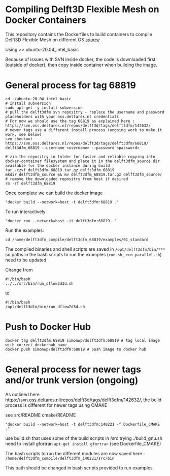 # Compiling Delft3D Flexible Mesh on Docker Containers

This repository contains the Dockerfiles to build containers to compile Delft3D Flexible Mesh on different OS <em>[source](https://oss.deltares.nl/web/delft3dfm/get-started#Download%20source%20code)</em>

Using >> ubuntu-20.04_intel_basic

Because of issues with SVN inside docker, the code is downloaded first (outside of docker), then copy inside container when building the image.

# General process for tag 68819
```
cd ./ubuntu-20.04_intel_basic
# install subversion
sudo apt-get -y install subversion
# pull the delft3dfm svn repositry - replace the username and password placeholders with your oss.deltares.nl credentials 
# For now we should use the tag 68819 as explained here : https://svn.oss.deltares.nl/repos/delft3d/tags/delft3dfm/142632/
# newer tags use a different install process (ongoing work to make it work, see below)
svn checkout https://svn.oss.deltares.nl/repos/delft3d/tags/delft3dfm/68819/ delft3dfm_68819 --username <username> --password <password>

# zip the repositry in folder for faster and reliable copying into docker-container filesystem and place it in the delft3dfm_source dir available for the docker instance during build
tar -czvf delft3dfm_68819.tar.gz delft3dfm_68819
mkdir delft3dfm_source && mv delft3dfm_68819.tar.gz delft3dfm_source/
# remove the downloaded repositry from host if desired
rm -rf delft3dfm_68819
```

Once complete we can build the docker image 

`"docker build --network=host -t delft3dfm:68819 ."`


To run interactively 

`"docker run --network=host -it delft3dfm:68819 ."`

Run the examples:

`cd /home/delft3dfm_compile/delft3dfm_68819/examples/01_standard`

The compiled binaries and shell scripts are saved in `/opt/delft3dfm/bin/***`
so paths in the bash scripts to run the examples (`run.sh` , `run_parallel.sh`) need to be updated

Change from 
```
#!/bin/bash
../../src/bin/run_dflow2d3d.sh
```

to 

```
#!/bin/bash
/opt/delft3dfm/bin/run_dflow2d3d.sh
```


# Push to Docker Hub 

```
docker tag delft3dfm:68819 simonwp/delft3dfm:68819 # tag local image with correct dockerhub name
docker push simonwp/delft3dfm:68819 # push image to docker hub
```

# General process for newer tags and/or trunk version (ongoing)

As outlined here https://svn.oss.deltares.nl/repos/delft3d/tags/delft3dfm/142632/, the build process is different for newer tags
using CMAKE

see src/README
cmake/README

`"docker build --network=host -t delft3dfm:140221 -f Dockerfile_CMAKE ."`


use build.sh that uses some of the build scripts in /src
trying ./build_gnu.sh
need to install gfortran `apt-get install gfortran` (see Dockerfile_CMAKE)

The bash scripts to run the different modules are now saved here : 
`/home/delft3dfm_compile/delft3dfm_140221/src/bin`

This path should be changed in bash scripts provided to run examples.